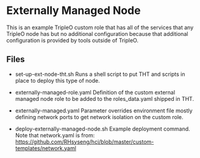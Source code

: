 # Externally Managed Node

This is an example TripleO custom role that has all of the services
that any TripleO node has but no additional configuration because that
additional configuration is provided by tools outside of TripleO.

## Files

- set-up-ext-node-tht.sh
  Runs a shell script to put THT and scripts in place to deploy this
  type of node. 

- externally-managed-role.yaml
  Definition of the custom external managed node role to be added to
  the roles_data.yaml shipped in THT. 

- externally-managed.yaml
  Parameter overrides environment file mostly defining network ports
  to get network isolation on the custom role. 

- deploy-externally-managed-node.sh
  Example deployment command. Note that network.yaml is from: 
  https://github.com/RHsyseng/hci/blob/master/custom-templates/network.yaml

